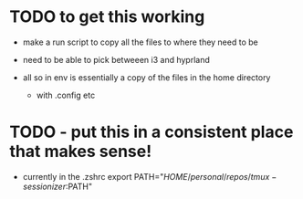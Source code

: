 # TODO to get this working
- make a run script to copy all the files to where they need to be
- need to be able to pick betweeen i3 and hyprland


- all so in env is essentially a copy of the files in the home directory
    - with .config etc


# TODO - put this in a consistent place that makes sense!
- currently in the .zshrc
    export PATH="$HOME/personal/repos/tmux-sessionizer:$PATH"


